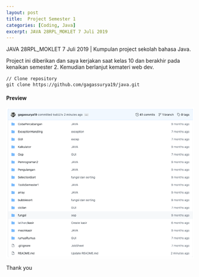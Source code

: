 ```yaml
---
layout: post
title:  Project Semester 1
categories: [Coding, Java]
excerpt: JAVA 28RPL_MOKLET 7 Juli 2019
---
```


JAVA 28RPL_MOKLET 7 Juli 2019 | Kumpulan project sekolah bahasa Java.

Project ini diberikan dan saya kerjakan saat kelas 10 dan berakhir pada kenaikan semester 2. Kemudian berlanjut kemateri web dev. 

```
// Clone repository
git clone https://github.com/gagassurya19/java.git
```

#### Preview
![Project Semester Satu](https://github.com/gagassurya19/gagassurya19.github.io/blob/master/_posts/image/java.png?raw=true)

Thank you